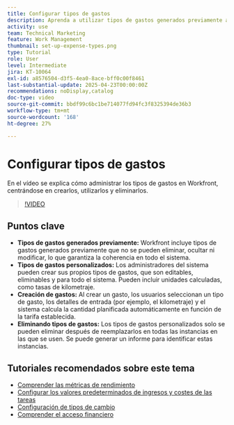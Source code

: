 ```yaml
---
title: Configurar tipos de gastos
description: Aprenda a utilizar tipos de gastos generados previamente al introducir gastos y a crear nuevos tipos de gastos.
activity: use
team: Technical Marketing
feature: Work Management
thumbnail: set-up-expense-types.png
type: Tutorial
role: User
level: Intermediate
jira: KT-10064
exl-id: a8576504-d3f5-4ea0-8ace-bff0c00f8461
last-substantial-update: 2025-04-23T00:00:00Z
recommendations: noDisplay,catalog
doc-type: video
source-git-commit: bbdf99c6bc1be714077fd94fc3f8325394de36b3
workflow-type: tm+mt
source-wordcount: '168'
ht-degree: 27%

---
```


# Configurar tipos de gastos

En el vídeo se explica cómo administrar los tipos de gastos en Workfront, centrándose en crearlos, utilizarlos y eliminarlos.


>[!VIDEO](https://video.tv.adobe.com/v/3457702/?quality=12&learn=on&enablevpops=1)

## Puntos clave

* **Tipos de gastos generados previamente:** Workfront incluye tipos de gastos generados previamente que no se pueden eliminar, ocultar ni modificar, lo que garantiza la coherencia en todo el sistema.
* **Tipos de gastos personalizados:** Los administradores del sistema pueden crear sus propios tipos de gastos, que son editables, eliminables y para todo el sistema. Pueden incluir unidades calculadas, como tasas de kilometraje.
* **Creación de gastos:** Al crear un gasto, los usuarios seleccionan un tipo de gasto, los detalles de entrada (por ejemplo, el kilometraje) y el sistema calcula la cantidad planificada automáticamente en función de la tarifa establecida.
* **Eliminando tipos de gastos:** Los tipos de gastos personalizados solo se pueden eliminar después de reemplazarlos en todas las instancias en las que se usen. Se puede generar un informe para identificar estas instancias.

## Tutoriales recomendados sobre este tema

* [Comprender las métricas de rendimiento](/help/manage-work/project-finances/understand-performance-metrics.md)
* [Configurar los valores predeterminados de ingresos y costes de las tareas](/help/manage-work/project-finances/set-up-task-revenue-and-cost-defaults.md)
* [Configuración de tipos de cambio](/help/manage-work/project-finances/set-up-exchange-rates.md)
* [Comprender el acceso financiero](/help/manage-work/project-finances/understand-financial-access.md)
